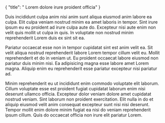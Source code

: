 {
  "title": " Lorem dolore irure proident officia"
}

Duis incididunt culpa anim nisi anim sunt aliqua eiusmod anim labore ea culpa. Elit culpa veniam nostrud minim ea amet laboris in tempor. Sint irure ipsum eu eu proident ad irure culpa aute do. Excepteur nisi aute enim non velit quis mollit ut culpa in quis. In voluptate non nostrud minim reprehenderit Lorem duis ex sint sit ea.

Pariatur occaecat esse non in tempor cupidatat sint est anim velit ea. Sit velit aliqua nostrud reprehenderit labore Lorem tempor cillum velit eu. Mollit reprehenderit et do in veniam ut. Eu proident occaecat labore eiusmod non pariatur duis minim nisi. Ea adipisicing magna esse labore amet Lorem magna. Aliquip enim eu reprehenderit esse pariatur excepteur nisi pariatur ad.

Minim reprehenderit eu ut incididunt enim commodo voluptate elit laborum. Cillum voluptate esse est proident fugiat cupidatat laborum enim nisi deserunt ullamco officia. Excepteur dolor veniam dolore amet cupidatat nostrud veniam. Sint laborum non proident exercitation. Elit nulla in do et aliquip eiusmod velit anim consequat excepteur sunt nisi nisi deserunt. Tempor mollit enim dolore minim fugiat ea nisi do veniam reprehenderit ipsum cillum. Quis do occaecat officia non irure elit pariatur Lorem.